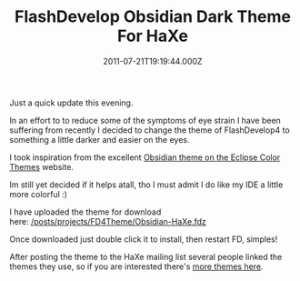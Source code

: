 ﻿---
coverImage: /posts/flashdevelop-obsidian-dark-theme-for-haxe/cover.jpg
date: "2011-07-21T19:19:44.000Z"
tags:
  - dark
  - eyestrain
  - flashdevelop
  - ide
  - programming
  - theme
title: FlashDevelop Obsidian Dark Theme For HaXe
oldUrl: /haxe/flashdevelop-obsidian-dark-theme-for-haxe
---

Just a quick update this evening.

In an effort to to reduce some of the symptoms of eye strain I have been suffering from recently I decided to change the theme of FlashDevelop4 to something a little darker and easier on the eyes.

<!-- more -->

I took inspiration from the excellent [Obsidian theme on the Eclipse Color Themes](https://www.eclipsecolorthemes.org/?view=theme&id=21) website.

Im still yet decided if it helps atall, tho I must admit I do like my IDE a little more colorful :)

I have uploaded the theme for download here: [/posts/projects/FD4Theme/Obsidian-<wbr>HaXe.fdz](/projects/FD4Theme/Obsidian-HaXe.fdz)

Once downloaded just double click it to install, then restart FD, simples!

After posting the theme to the HaXe mailing list several people linked the themes they use, so if you are interested there's [more themes here](https://haxe.1354130.n2.nabble.com/FlashDevelop-Obsidian-Dark-Theme-td6600305.html).
